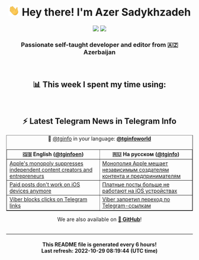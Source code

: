 <div align="center">
	<div>
		<h1>
      <img src="./assets/hi.gif" width="30px"> Hey there! I'm Azer Sadykhzadeh
    </h1>
    <img height="18" src="https://komarev.com/ghpvc/?username=sadykhzadeh&label=Views&color=2081c1&style=flat-square" />
		<a href="https://wakatime.com/@Azer"> <img height="18" src="https://wakatime.com/badge/user/f80ae27a-c328-426f-a381-bc84136e2dd6.svg" /> </a>
    <h3>
      Passionate self-taught developer and editor from 🇦🇿 Azerbaijan
    </h3>
  </div>
  <br>

<h2>📊 This week I spent my time using:</h2>

<!--START_SECTION:waka-->
<!--END_SECTION:waka-->

<br>

<h2>⚡️ Latest Telegram News in Telegram Info</h2>
  <table border>
		<tr>
			<th width="50%">🇬🇧 English (<a href="https://t.me/tginfoen">@tginfoen</a>)</th>
			<th>🇷🇺 На русском (<a href="https://t.me/tginfo">@tginfo</a>)</th>
		</tr>
		<caption>🚩 <a href="https://t.me/tginfo">@tginfo</a> in your language: <a href="https://t.me/tginfoworld"><b>@tginfoworld</b></a><caption/>
  <tr><td><a href="https://t.me/tginfoen/1515">Apple's monopoly suppresses independent content creators and entrepreneurs </a></td>
    <td><a href="https://t.me/tginfo/3466">Монополия Apple мешает независимым создателям контента и предпринимателям</a></td></tr><tr><td><a href="https://t.me/tginfoen/1514">Paid posts don't work on iOS devices anymore</a></td>
    <td><a href="https://t.me/tginfo/3465">Платные посты больше не работают на iOS устройствах</a></td></tr><tr><td><a href="https://t.me/tginfoen/1513">Viber blocks clicks on Telegram links</a></td>
    <td><a href="https://t.me/tginfo/3464">Viber запретил переход по Telegram-ссылкам</a></td></tr>
</table>
We are also available on <a href="https://github.com/tginfo"><b>🐙 GitHub</b></a>!
</div>

<br>
<hr>
<h4 align="center">This README file is generated <b>every 6 hours</b>!</br>Last refresh: <b>2022-10-29 08:19:44 (UTC time)</b></h4>
